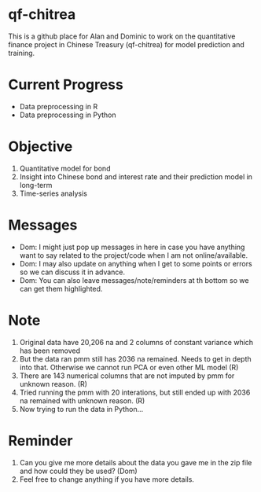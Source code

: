 # qf-chitrea
This is a github place for Alan and Dominic to work on the quantitative finance project in Chinese Treasury (qf-chitrea) for model prediction and training. 

# Current Progress
- Data preprocessing in R
- Data preprocessing in Python

# Objective
1. Quantitative model for bond
2. Insight into Chinese bond and interest rate and their prediction model in long-term
3. Time-series analysis

# Messages
- Dom: I might just pop up messages in here in case you have anything want to say related to the project/code when I am not online/available. 
- Dom: I may also update on anything when I get to some points or errors so we can discuss it in advance. 
- Dom: You can also leave messages/note/reminders at th bottom so we can get them highlighted. 


# Note
1. Original data have 20,206 na and 2 columns of  constant variance which has been removed
2. But the data ran pmm still has 2036 na remained. Needs to get in depth into that. Otherwise we cannot run PCA or even other ML model (R)
3. There are 143 numerical columns that are not imputed by pmm for unknown reason. (R)
4. Tried running the pmm with 20 interations, but still ended up with 2036 na remained with unknown reason. (R)
5. Now trying to run the data in Python...


# Reminder
1. Can you give me more details about the data you gave me in the zip file and how could they be used? (Dom)
2. Feel free to change anything if you have more details.
